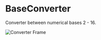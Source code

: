 # BaseConverter
Converter between numerical bases 2 - 16.

![Converter Frame](.\Users\tamar\Pictures\baseconimage.PNG)
